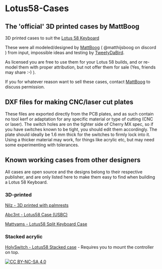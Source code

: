 # Lotus58-Cases

## The 'official' 3D printed cases by MattBoog
3D printed cases to suit the [Lotus 58 Keyboard](https://github.com/TweetyDaBird/Lotus-58-Classic)

These were all modeled/designed by [MattBoog](https://github.com/MattBoog) ( @matthijsboog on discord ) from input, impossible ideas and testing by [TweetyDaBird](https://github.com/TweetyDaBird).

As licensed you are free to use them for your Lotus 58 builds, and or re-model them with proper attribution, but not offer them for sale (Yes, friends may share :-) ). 

If you for whatever reason want to sell these cases, contact [MattBoog](https://github.com/MattBoog) to discuss permission.

## DXF files for making CNC/laser cut plates
These files are exported directly from the PCB plates, and as such contain no tool kerf or adaptation for any specific material or type of cutting (CNC or laser). The switch holes are on the tighter side of Cherry MX spec, so if you have switches known to be tight, you should edit them accordingly. The plate should ideally be 1.6 mm thick for the switches to firmly lock into it. Using a thicker material may work, for things like acrylic etc, but may need some experimenting with tolerances. 

## Known working cases from other designers
All cases are open source and the designs belong to their respective publisher, and are only listed here to make them easy to find when building a Lotus 58 Keyboard.

### 3D-printed
[Nilz - 3D printed with palmrests](https://www.printables.com/model/305878-lotus58-case-classic-124-version)

[Abc3nt - Lotus58 Case (USBC)](https://www.thingiverse.com/thing:6654109)

[Mattyams - Lotus58 Split Keyboard Case](https://www.thingiverse.com/thing:4768218)


### Stacked acrylic
[HolySwitch - Lotus58 Stacked case](https://github.com/HolySwitch/lotus58-stacked-case) - Requires you to mount the controller on top.

[![CC BY-NC-SA 4.0][cc-by-nc-sa-shield]][cc-by-nc-sa]

[cc-by-nc-sa]: http://creativecommons.org/licenses/by-nc-sa/4.0/
[cc-by-nc-sa-image]: https://licensebuttons.net/l/by-nc-sa/4.0/88x31.png
[cc-by-nc-sa-shield]: https://img.shields.io/badge/License-CC%20BY--NC--SA%204.0-lightgrey.svg
